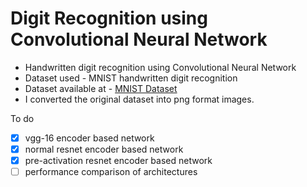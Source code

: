 # Digit Recognition using Convolutional Neural Network

* Handwritten digit recognition using Convolutional Neural Network
* Dataset used - MNIST handwritten digit recognition
* Dataset available at - [MNIST Dataset](http://yann.lecun.com/exdb/mnist/)
* I converted the original dataset into png format images.

To do
- [x] vgg-16 encoder based network
- [x] normal resnet encoder based network
- [x] pre-activation resnet encoder based network
- [ ] performance comparison of architectures
